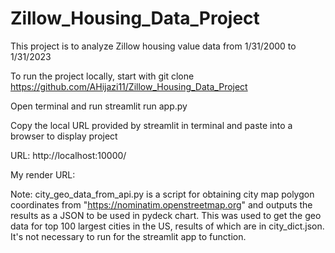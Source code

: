 # Zillow_Housing_Data_Project
This project is to analyze Zillow housing value data from 1/31/2000 to 1/31/2023

To run the project locally, start with git clone https://github.com/AHijazi11/Zillow_Housing_Data_Project

Open terminal and run streamlit run app.py

Copy the local URL provided by streamlit in terminal and paste into a browser to display project

URL: http://localhost:10000/

My render URL:

Note: city_geo_data_from_api.py is a script for obtaining city map polygon coordinates from "https://nominatim.openstreetmap.org" and outputs the results as a JSON to be used in pydeck chart. This was used to get the geo data for top 100 largest cities in the US, results of which are in city_dict.json. It's not necessary to run for the streamlit app to function.